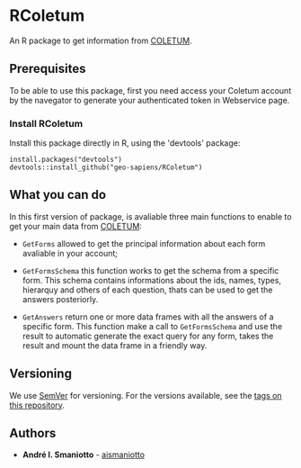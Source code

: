 # RColetum

An R package to get information from [COLETUM](www.coletum.com).

## Prerequisites
To be able to use this package, first you need access your Coletum account by
the navegator to generate your authenticated token in Webservice page.

### Install RColetum
Install this package directly in R, using the 'devtools' package: 

```{r}
install.packages("devtools")
devtools::install_github("geo-sapiens/RColetum")
```
## What you can do
In this first version of package, is avaliable three main functions to enable
to get your main data from [COLETUM](www.coletum.com):

* `GetForms` allowed to get the principal information about each form avaliable
in your account;

* `GetFormsSchema` this function works to get the schema from a specific form. 
This schema contains informations about the ids, names, types, hierarquy and 
others of each question, thats can be used to get the answers posteriorly.

* `GetAnswers` return one or more data frames with all the answers of a specific 
form. 
This function make a call to `GetFormsSchema` and use the result to automatic
generate the exact query for any form, takes the result and mount the data frame
in a friendly way.

## Versioning

We use [SemVer](http://semver.org/) for versioning. For the versions available, 
see the [tags on this repository](https://github.com/geo-sapiens/RColetum/tags). 

## Authors

* **André I. Smaniotto** - [aismaniotto](https://github.com/aismaniotto)
